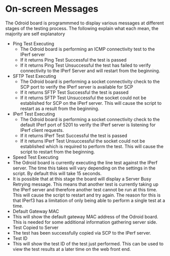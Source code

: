 # On-screen Messages
The Odroid board is programmmed to display various messages at different stages of the testing process. The following explain what each mean, the majority are self explanatory

* Ping Test Executing
  * The Odroid board is performing an ICMP connectivity test to the IPerf server
  * If it returns Ping Test Successful the test is passed
  * If it returns Ping Test Unsuccessful the test has failed to verify connectivity to the IPerf Server and will restart from the beginning.
* SFTP Test Executing
  * The Odroid board is performing a socket connectivity check to the SCP port to verify the IPerf server is available for SCP
  * If it returns SFTP Test Successful the test is passed
  * If it returns SFTP Test Unsuccessful the socket could not be established for SCP on the IPerf server. This will cause the script to restart as a result from the beginning.
* IPerf Test Executing
  * The Odroid board is performing a socket connectivity check to the default IPerf port of 5201 to verify the IPerf server is listening for IPerf client requests.
  * If it returns IPerf Test Successful the test is passed
  * If it returns IPerf Test Unsuccessful the socket could not be established which is required to perform the test. This will cause the script to restart from the beginning.
 * Speed Test Executing
  * The Odroid board is currently executing the line test against the IPerf server. The time this takes will vary depending on the settings in the script. By default this will take 15 seconds.
  * It is possible that at this stage the board will display a Server Busy Retrying message. This means that another test is currently taking up the IPerf server and therefore another test cannot be run at this time. This will cause the script to restart and try again. The reason for this is that IPerf3 has a limitation of only being able to perform a single test at a time.
 * Default Gateway MAC
  * This will show the default gateway MAC address of the Odroid board. This is needed for some additional information gathering server side.
 * Test Copied to Server
  * The test has been successfully copied via SCP to the IPerf server.
 * Test ID
  * This will show the test ID of the test just performed. This can be used to view the test results at a later time on the web front end.
